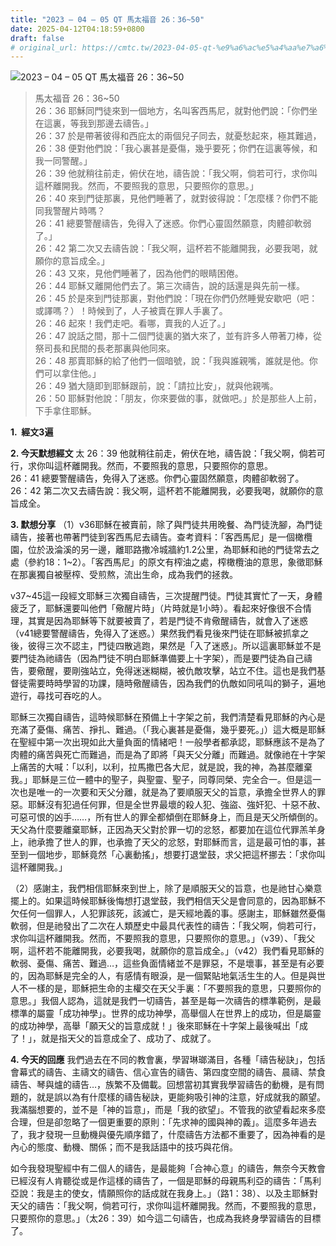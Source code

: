 ```yaml
---
title: "2023 – 04 – 05 QT 馬太福音 26：36~50"
date: 2025-04-12T04:18:59+0800
draft: false
# original_url: https://cmtc.tw/2023-04-05-qt-%e9%a6%ac%e5%a4%aa%e7%a6%8f%e9%9f%b3-26%ef%bc%9a3650
---
```


![2023 – 04 – 05 QT 馬太福音 26：36\~50](/images/qt.jpg  "2023 – 04 – 05 QT 馬太福音 26：36\~50")

> 馬太福音 26：36\~50  
> 26：36 耶穌同門徒來到一個地方，名叫客西馬尼，就對他們說：「你們坐在這裏，等我到那邊去禱告。」  
> 26：37 於是帶著彼得和西庇太的兩個兒子同去，就憂愁起來，極其難過，  
> 26：38 便對他們說：「我心裏甚是憂傷，幾乎要死；你們在這裏等候，和我一同警醒。」  
> 26：39 他就稍往前走，俯伏在地，禱告說：「我父啊，倘若可行，求你叫這杯離開我。然而，不要照我的意思，只要照你的意思。」  
> 26：40 來到門徒那裏，見他們睡著了，就對彼得說：「怎麼樣？你們不能同我警醒片時嗎？  
> 26：41 總要警醒禱告，免得入了迷惑。你們心靈固然願意，肉體卻軟弱了。」  
> 26：42 第二次又去禱告說：「我父啊，這杯若不能離開我，必要我喝，就願你的意旨成全。」  
> 26：43 又來，見他們睡著了，因為他們的眼睛困倦。  
> 26：44 耶穌又離開他們去了。第三次禱告，說的話還是與先前一樣。  
> 26：45 於是來到門徒那裏，對他們說：「現在你們仍然睡覺安歇吧（吧：或譯嗎？）！時候到了，人子被賣在罪人手裏了。  
> 26：46 起來！我們走吧。看哪，賣我的人近了。」  
> 26：47 說話之間，那十二個門徒裏的猶大來了，並有許多人帶著刀棒，從祭司長和民間的長老那裏與他同來。  
> 26：48 那賣耶穌的給了他們一個暗號，說：「我與誰親嘴，誰就是他。你們可以拿住他。」  
> 26：49 猶大隨即到耶穌跟前，說：「請拉比安」，就與他親嘴。  
> 26：50 耶穌對他說：「朋友，你來要做的事，就做吧。」於是那些人上前，下手拿住耶穌。

**1.  經文3遍**

**2. 今天默想經文**
太 26：39 他就稍往前走，俯伏在地，禱告說：「我父啊，倘若可行，求你叫這杯離開我。然而，不要照我的意思，只要照你的意思。  
26：41 總要警醒禱告，免得入了迷惑。你們心靈固然願意，肉體卻軟弱了。  
26：42 第二次又去禱告說：我父啊，這杯若不能離開我，必要我喝，就願你的意旨成全。

**3. 默想分享**
（1）v36耶穌在被賣前，除了與門徒共用晚餐、為門徒洗腳，為門徒禱告，接著也帶著門徒到客西馬尼去禱告。查考資料：「客西馬尼」是一個橄欖園，位於汲淪溪的另一邊，離耶路撒冷城牆約1.2公里，為耶穌和祂的門徒常去之處（參約18：1\~2）。「客西馬尼」的原文有榨油之處，榨橄欖油的意思，象徵耶穌在那裏獨自被壓榨、受煎熬，流出生命，成為我們的拯救。

v37\~45這一段經文耶穌三次獨自禱告，三次提醒門徒。門徒其實忙了一天，身體疲乏了，耶穌還要叫他們「儆醒片時」（片時就是1小時）。看起來好像很不合情理，其實是因為耶穌等下就要被賣了，若是門徒不肯儆醒禱告，就會入了迷惑（v41總要警醒禱告，免得入了迷惑。）果然我們看見後來門徒在耶穌被抓拿之後，彼得三次不認主，門徒四散逃跑，果然是「入了迷惑」。所以這裏耶穌並不是要門徒為祂禱告（因為門徒不明白耶穌準備要上十字架），而是要門徒為自己禱告，要儆醒，要剛強站立，免得迷迷糊糊，被仇敵攻擊，站立不住。這也是我們基督徒需要時時學習的功課，隨時儆醒禱告，因為我們的仇敵如同吼叫的獅子，遍地遊行，尋找可吞吃的人。

耶穌三次獨自禱告，這時候耶穌在預備上十字架之前，我們清楚看見耶穌的內心是充滿了憂傷、痛苦、掙扎、難過。（「我心裏甚是憂傷，幾乎要死。」）這大概是耶穌在聖經中第一次出現如此大量負面的情緒吧！一般學者都承認，耶穌應該不是為了肉體的痛苦與死亡而難過，而是為了即將「與天父分離」而難過。就像祂在十字架上痛苦的大喊：「以利，以利，拉馬撒巴各大尼，就是說，我的神，為甚麼離棄我。」耶穌是三位一體中的聖子，與聖靈、聖子，同尊同榮、完全合一。但是這一次也是唯一的一次要和天父分離，就是為了要順服天父的旨意，承擔全世界人的罪惡。耶穌沒有犯過任何罪，但是全世界最壞的殺人犯、強盜、強奸犯、十惡不赦、可惡可恨的凶手……，所有世人的罪全都傾倒在耶穌身上，而且是天父所傾倒的。天父為什麼要離棄耶穌，正因為天父對於罪一切的忿怒，都要加在這位代罪羔羊身上，祂承擔了世人的罪，也承擔了天父的忿怒，對耶穌而言，這是最可怕的事，甚至到一個地步，耶穌竟然「心裏動搖」，想要打退堂鼓，求父把這杯挪去：「求你叫這杯離開我。」

（2）感謝主，我們相信耶穌來到世上，除了是順服天父的旨意，也是祂甘心樂意擺上的。如果這時候耶穌後悔想打退堂鼓，我們相信天父是會同意的，因為耶穌不欠任何一個罪人，人犯罪該死，該滅亡，是天經地義的事。感謝主，耶穌雖然憂傷軟弱，但是祂發出了二次在人類歷史中最具代表性的禱告：「我父啊，倘若可行，求你叫這杯離開我。然而，不要照我的意思，只要照你的意思。」（v39）、「我父啊，這杯若不能離開我，必要我喝，就願你的意旨成全。」（v42）我們看見耶穌的軟弱、憂傷、痛苦、難過…，這些負面情緒並不是罪惡，不是壞事，甚至是有必要的，因為耶穌是完全的人，有感情有眼淚，是一個緊貼地氣活生生的人。但是與世人不一樣的是，耶穌把生命的主權交在天父手裏：「不要照我的意思，只要照你的意思。」我個人認為，這就是我們一切禱告，甚至是每一次禱告的標準範例，是最標準的屬靈「成功神學」。世界的成功神學，高舉個人在世界上的成功，但是屬靈的成功神學，高舉「願天父的旨意成就！」後來耶穌在十字架上最後喊出「成了！」，就是指天父的旨意成全了、成功了、成就了。

**4. 今天的回應**
我們過去在不同的教會裏，學習琳瑯滿目，各種「禱告秘訣」，包括會幕式的禱告、主禱文的禱告、信心宣告的禱告、第四度空間的禱告、晨禱、禁食禱告、琴與爐的禱告…，族繁不及備載。回想當初其實我學習禱告的動機，是有問題的，就是誤以為有什麼樣的禱告秘訣，更能夠吸引神的注意，好成就我的願望。我滿腦想要的，並不是「神的旨意」，而是「我的欲望」。不管我的欲望看起來多麼合理，但是卻忽略了一個更重要的原則：「先求神的國與神的義」。這麼多年過去了，我才發現一旦動機與優先順序錯了，什麼禱告方法都不重要了，因為神看的是內心的態度、動機、關係；而不是我話語中的技巧與花俏。

如今我發現聖經中有二個人的禱告，是最能夠「合神心意」的禱告，無奈今天教會已經沒有人肯聽從或是作這樣的禱告了，一個是耶穌的母親馬利亞的禱告：「馬利亞說：我是主的使女，情願照你的話成就在我身上。」（路1：38）、以及主耶穌對天父的禱告：「我父啊，倘若可行，求你叫這杯離開我。然而，不要照我的意思，只要照你的意思。」（太26：39）如今這二句禱告，也成為我終身學習禱告的目標了。
